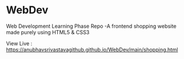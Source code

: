 # WebDev
Web Development Learning Phase Repo -A frontend shopping website made purely using HTML5 & CSS3

View Live : https://anubhavsrivastavagithub.github.io/WebDev/main/shopping.html
